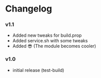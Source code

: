 # Changelog
### v1.1
- Added new tweaks for build.prop
- Added service.sh with some tweaks
- Added 😎 (The module becomes cooler)

### v1.0
- initial release (test-build)
